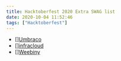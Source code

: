 ```yaml
---
title: Hacktoberfest 2020 Extra SWAG list
date: 2020-10-04 11:52:46
tags: ["Hacktoberfest"]
---
```

- [][Umbraco](https://umbraco.com/blog/hacktoberfest-2020/)
- [][infracloud](https://www.infracloud.io/blogs/infracloud-joins-hacktoberfest-2020/)
- [][Weebiny](https://www.webiny.com/blog/weekly-updates-september-28?utm_source=Facebook&utm_medium=webiny-blog&utm_campaign=weekly-blog-sep-29&utm_content=webiny-weekly-blog&utm_term=W00084)
